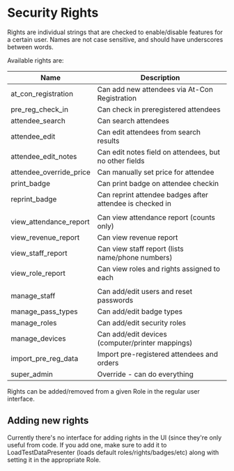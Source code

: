 Security Rights
===============

Rights are individual strings that are checked to enable/disable features for a certain user. Names are not case 
sensitive, and should have underscores between words.

Available rights are:

| Name                    | Description                                                     |
|-------------------------|-----------------------------------------------------------------|
| at_con_registration     | Can add new attendees via At-Con Registration                   |
| pre_reg_check_in        | Can check in preregistered attendees                            |
| attendee_search         | Can search attendees                                            |
| attendee_edit           | Can edit attendees from search results                          |
| attendee_edit_notes     | Can edit notes field on attendees, but no other fields          |
| attendee_override_price | Can manually set price for attendee                             |
| print_badge             | Can print badge on attendee checkin                             |
| reprint_badge           | Can reprint attendee badges after attendee is checked in        |
|                         |                                                                 |
| view_attendance_report  | Can view attendance report (counts only)                        |
| view_revenue_report     | Can view revenue report                                         |
| view_staff_report       | Can view staff report (lists name/phone numbers)                |
| view_role_report        | Can view roles and rights assigned to each                      |
|                         |                                                                 |
| manage_staff            | Can add/edit users and reset passwords                          |
| manage_pass_types       | Can add/edit badge types                                        |
| manage_roles            | Can add/edit security roles                                     |
| manage_devices          | Can add/edit devices (computer/printer mappings)                |
| import_pre_reg_data     | Import pre-registered attendees and orders                      |
| super_admin             | Override - can do everything                                    |


Rights can be added/removed from a given Role in the regular user interface.


Adding new rights
-----------------
Currently there's no interface for adding rights in the UI (since they're only useful from code.
If you add one, make sure to add it to LoadTestDataPresenter (loads default roles/rights/badges/etc) along
with setting it in the appropriate Role. 

